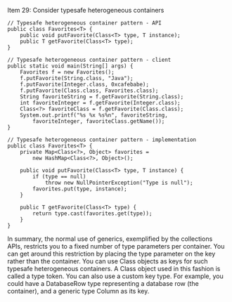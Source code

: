 Item 29: Consider typesafe heterogeneous containers

```
// Typesafe heterogeneous container pattern - API
public class Favorites<T> {
    public void putFavorite(Class<T> type, T instance);
    public T getFavorite(Class<T> type);
}
```

```
// Typesafe heterogeneous container pattern - client
public static void main(String[] args) {
    Favorites f = new Favorites();
    f.putFavorite(String.class, "Java");
    f.putFavorite(Integer.class, 0xcafebabe);
    f.putFavorite(Class.class, Favorites.class);
    String favoriteString = f.getFavorite(String.class);
    int favoriteInteger = f.getFavorite(Integer.class);
    Class<?> favoriteClass = f.getFavorite(Class.class);
    System.out.printf("%s %x %s%n", favoriteString,
        favoriteInteger, favoriteClass.getName());
}
```

```
// Typesafe heterogeneous container pattern - implementation
public class Favorites<T> {
    private Map<Class<?>, Object> favorites =
        new HashMap<Class<?>, Object>();

    public void putFavorite(Class<T> type, T instance) {
        if (type == null)
            throw new NullPointerException("Type is null");
        favorites.put(type, instance);
    }

    public T getFavorite(Class<T> type) {
        return type.cast(favorites.get(type));
    }
}
```

In summary, the normal use of generics, exemplified by the collections APIs, restricts you to a fixed number of type parameters per container. You can get around this restriction by placing the type parameter on the key rather than the container. You can use Class objects as keys for such typesafe heterogeneous containers. A Class object used in this fashion is called a type token. You can also use a custom key type. For example, you could have a DatabaseRow type representing a database row (the container), and a generic type Column<T> as its key.
